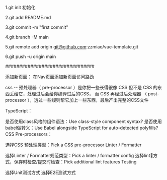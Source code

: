 1.git init 初始化

2.git add README.md

3.git commit -m "first commit"

4.git branch -M main

5.git remote add origin git@github.com:zzmiao/vue-template.git

6.git push -u origin main

################################

添加新页面： 
  在Nav页面添加新页面访问路劲
  
css --  预处理器（ pre-processor ）是你把一些长得很像 CSS 但不是 CSS 的东西丢给它，处理过后会给你编译过后的CSS，
而 CSS 再经过后处理器 （ post-processor ），透过一些规则帮它加上一些东西，最后产出完整的CSS文件

TypeScript：

是否使用class风格的组件语法：Use class-style component syntax?
是否使用babel做转义：Use Babel alongside TypeScript for auto-detected polyfills?
CSS Pre-processors：

选择CSS 预处理类型：Pick a CSS pre-processor
Linter / Formatter

选择Linter / Formatter规范类型：Pick a linter / formatter config
选择lint方式，保存时检查/提交时检查：Pick additional lint features
Testing

选择Unit测试方式
选择E2E测试方式
  
